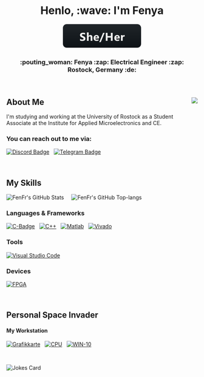 <div align = "center">
  <h1> Henlo, :wave: I'm Fenya </h1>
  <img src = "svg/pronouns/sheher.svg">
  <h3> :pouting_woman: Fenya :zap: Electrical Engineer :zap: Rostock, Germany :de: </h3>
</div>


&nbsp;


<h2> About Me <img align = "right" src = "https://komarev.com/ghpvc/?username=FenFr&color=blueviolet&style=flat-square"> </h2>
I'm studying and working at the University of Rostock as a Student Associate at the Institute for Applied Microelectronics and CE.


### You can reach out to me via:

[![Discord Badge][discord-badge-img]][discord-badge-link] &nbsp; [![Telegram Badge][telegram-badge-img]][telegram-badge-link]


&nbsp;


## My Skills

![FenFr's GitHub Stats][github-stats-img] &nbsp; &nbsp; ![FenFr's GitHub Top-langs][github-top-lang-img]


### Languages & Frameworks

[![C-Badge][c-badge-img]][c-badge-link] &nbsp; [![C++][cpp-badge-img]][cpp-badge-link] 
&nbsp; 
[![Matlab][matlab-badge-img]][matlab-badge-link] &nbsp; [![Vivado][vivado-badge-img]][vivado-badge-link]


### Tools

[![Visual Studio Code][vs-code-badge-img]][vs-code-badge-link]


### Devices

[![FPGA][fpga-badge-img]][fpga-badge-link]


&nbsp;


## Personal Space Invader

#### My Workstation

[![Grafikkarte][gcard-badge-img]][gcard-badge-link] &nbsp; [![CPU][cpu-badge-img]][cpu-badge-link] &nbsp; [![WIN-10][win-badge-img]][win-badge-link]

&nbsp;

<img src="https://readme-jokes.vercel.app/api" alt="Jokes Card" />



<!-- Link anchors -->

[discord-badge-img]:    https://img.shields.io/badge/Discord-7289DA?style=for-the-badge&logo=discord&logoColor=white
[discord-badge-link]:   https://discord.com/users/173817930327392256 
[telegram-badge-img]:   https://img.shields.io/badge/Telegram-28A8E9?style=for-the-badge&logo=telegram&logoColor=white
[telegram-badge-link]:  https://t.me/FreitagOderSo

[github-stats-img]:     https://github-readme-stats.vercel.app/api?username=FenFr&theme=aura&show_icons=true&count_private=true&card_width=450
[github-top-lang-img]:  https://github-readme-stats.vercel.app/api/top-langs/?username=FenFr&theme=aura&layout=compact&show_icons=true&align=right&count_private=true&card_width=300&langs_count=8

[c-badge-img]:        https://img.shields.io/badge/C-5D6CBF?style=for-the-badge&logo=c&logoColor=white
[c-badge-link]:       https://www.cprogramming.com/
[cpp-badge-img]:      https://img.shields.io/badge/C++-5D6CBF?style=for-the-badge&logo=cplusplus&logoColor=white
[cpp-badge-link]:     https://cplusplus.com/
[matlab-badge-img]:   https://img.shields.io/badge/Matlab-C04C0B?style=for-the-badge&logoColor=white&logo=
[matlab-badge-link]:  https://de.mathworks.com/products/matlab.html
[vivado-badge-img]:   https://img.shields.io/badge/Vivado-VHDL-DDDF57?style=for-the-badge&logoColor=white&logo=
[vivado-badge-link]:  https://www.xilinx.com/products/design-tools/vivado.html

[vs-code-badge-img]:  https://img.shields.io/badge/Visual_Studio_Code-317AC6?style=for-the-badge&logoColor=white&logo=Visual%20Studio%20Code
[vs-code-badge-link]: https://code.visualstudio.com/

[fpga-badge-img]:   https://img.shields.io/badge/FPGA-DDDF57?style=for-the-badge&logoColor=white&logo=
[fpga-badge-link]:  https://en.wikipedia.org/wiki/Field-programmable_gate_array

[gcard-badge-img]:  https://img.shields.io/badge/Nvidia-GTX_1080-76B900?style=for-the-badge&logo=nvidia
[gcard-badge-link]: https://www.nvidia.com/en-us/geforce/news/geforce-gtx-1080/
[cpu-badge-img]:    https://img.shields.io/badge/Intel-Core_i7_6700k-0870C5?style=for-the-badge&logo=intel
[cpu-badge-link]:   https://www.intel.com/content/www/us/en/products/sku/88195/intel-core-i76700k-processor-8m-cache-up-to-4-20-ghz/specifications.html
[win-badge-img]:    https://img.shields.io/badge/Windows_10-0870C5?style=for-the-badge&logo=windows
[win-badge-link]:   https://www.microsoft.com/de-de/software-download/windows10
